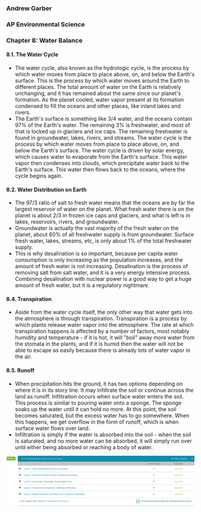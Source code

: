 ### Andrew Garber
### AP Environmental Science
### Chapter 8: Water Balance

#### 8.1. The Water Cycle
 - The water cycle, also known as the hydrologic cycle, is the process by which water moves from place to place above, on, and below the Earth's surface. This is the process by which water moves around the Earth to different places. The total amount of water on the Earth is relatively unchanging, and it has remained about the same since our planet's formation. As the planet cooled, water vapor present at its formation condensed to fill the oceans and other places, like inland lakes and rivers.
 - The Earth's surface is something like 3/4 water, and the oceans contain 97% of the Earth's water. The remaining 3% is freshwater, and most of that is locked up in glaciers and ice caps. The remaining freshwater is found in groundwater, lakes, rivers, and streams. The water cycle is the process by which water moves from place to place above, on, and below the Earth's surface. The water cycle is driven by solar energy, which causes water to evaporate from the Earth's surface. This water vapor then condenses into clouds, which precipitate water back to the Earth's surface. This water then flows back to the oceans, where the cycle begins again.

#### 8.2. Water Distribution on Earth
 - The 97/3 ratio of salt to fresh water means that the oceans are by far the largest reservoir of water on the planet. What fresh water there is on the planet is about 2/3 in frozen ice caps and glaciers, and what is left is in lakes, reservoirs, rivers, and groundwater. 
 - Groundwater is actually the vast majority of the fresh water on the planet, about 60% of all freshwater supply is from groundwater. Surface fresh water, lakes, streams, etc, is only about 1% of the total freshwater supply.
 - This is why desalination is so important, because per capita water consumption is only increasing as the population increases, and the amount of fresh water is not increasing. Desalination is the process of removing salt from salt water, and it is a very energy intensive process. Combining desalination with nuclear power is a good way to get a huge amount of fresh water, but it is a regulatory nightmare.

#### 8.4. Transpiration
 - Aside from the water cycle itself, the only other way that water gets into the atmosphere is through transpiration. Transpiration is a process by which plants release water vapor into the atmosphere. The rate at which transpiration happens is affected by a number of factors, most notably humidity and temperature - if it is hot, it will "boil" away more water from the stomata in the plants, and if it is humid then the water will not be able to escape as easily because there is already lots of water vapor in the air.

#### 8.5. Runoff
 - When precipitation hits the ground, it has two options depending on where it is in its story line. It may infiltrate the soil or continue across the land as runoff. Infiltration occurs when surface water enters the soil. This process is similar to pouring water onto a sponge. The sponge soaks up the water until it can hold no more. At this point, the soil becomes saturated, but the excess water has to go somewhere. When this happens, we get overflow in the form of runoff, which is when surface water flows over land.
 - Infiltration is simply if the water is absorbed into the soil - when the soil is saturated, and no more water can be absorbed, it will simply run over until either being absorbed or reaching a body of water.
 
 ![Alt text](Media/ch8.png)